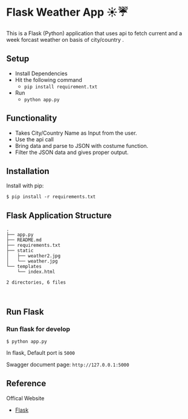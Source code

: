 # Flask Weather App ☀️☔️

This is a Flask (Python) application that uses api to fetch current and a week forcast weather on basis of city/country .

## Setup
- Install Dependencies
- Hit the following command
  - `pip install requirement.txt`
- Run
  - `python app.py`


## Functionality

- Takes City/Country Name as Input from the user.
- Use the api call
- Bring data and parse to JSON with costume function.
- Filter the JSON data and gives proper output. 

## Installation

Install with pip:

```
$ pip install -r requirements.txt
```

## Flask Application Structure 
```
.
├── app.py
├── README.md
├── requirements.txt
├── static
│   ├── weather2.jpg
│   └── weather.jpg
└── templates
    └── index.html

2 directories, 6 files



```

## Run Flask
### Run flask for develop
```
$ python app.py
```
In flask, Default port is `5000`

Swagger document page:  `http://127.0.0.1:5000`


## Reference

Offical Website
- [Flask](http://flask.pocoo.org/)
